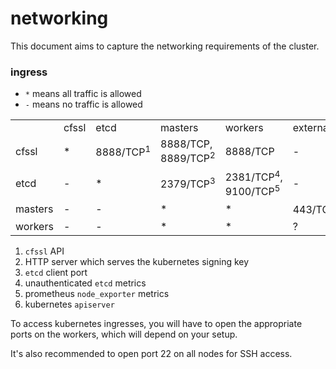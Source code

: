 # networking

This document aims to capture the networking requirements of the cluster.

### ingress

- `*` means all traffic is allowed
- `-` means no traffic is allowed

| | | | | | |
| - | - | - | - | - | - |
|         | cfssl | etcd | masters | workers | external |
| cfssl   | * | 8888/TCP<sup>1</sup> | 8888/TCP, 8889/TCP<sup>2</sup> | 8888/TCP | - |
| etcd    | - | * | 2379/TCP<sup>3</sup> | 2381/TCP<sup>4</sup>, 9100/TCP<sup>5</sup> | - |
| masters | - | - | * | * | 443/TCP<sup>6</sup> |
| workers | - | - | * | * | ? |


1. `cfssl` API
1. HTTP server which serves the kubernetes signing key
1. `etcd` client port
1. unauthenticated `etcd` metrics
1. prometheus `node_exporter` metrics
1. kubernetes `apiserver`

To access kubernetes ingresses, you will have to open the appropriate ports on the workers, which will depend on your setup.

It's also recommended to open port 22 on all nodes for SSH access.
